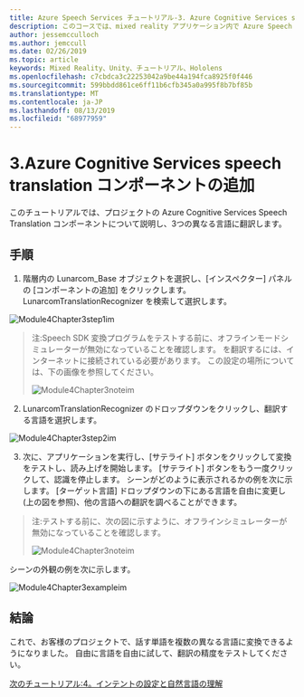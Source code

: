 ```yaml
---
title: Azure Speech Services チュートリアル-3. Azure Cognitive Services speech translation コンポーネントの追加
description: このコースでは、mixed reality アプリケーション内で Azure Speech SDK を実装する方法について説明します。
author: jessemcculloch
ms.author: jemccull
ms.date: 02/26/2019
ms.topic: article
keywords: Mixed Reality、Unity、チュートリアル、Hololens
ms.openlocfilehash: c7cbdca3c22253042a9be44a194fca8925f0f446
ms.sourcegitcommit: 599bbdd861ce6ff11b6cfb345a0a995f8b7bf85b
ms.translationtype: MT
ms.contentlocale: ja-JP
ms.lasthandoff: 08/13/2019
ms.locfileid: "68977959"
---
```

# <a name="3-adding-the-azure-cognitive-services-speech-translation-component"></a>3.Azure Cognitive Services speech translation コンポーネントの追加

このチュートリアルでは、プロジェクトの Azure Cognitive Services Speech Translation コンポーネントについて説明し、3つの異なる言語に翻訳します。 

## <a name="instructions"></a>手順

1. 階層内の Lunarcom_Base オブジェクトを選択し、[インスペクター] パネルの [コンポーネントの追加] をクリックします。 LunarcomTranslationRecognizer を検索して選択します。

![Module4Chapter3step1im](images/module4chapter3step1im.PNG)

> 注:Speech SDK 変換プログラムをテストする前に、オフラインモードシミュレーターが無効になっていることを確認します。 を翻訳するには、インターネットに接続されている必要があります。 この設定の場所については、下の画像を参照してください。 
>
> ![Module4Chapter3noteim](images/module4chapter3noteim.PNG)

2. LunarcomTranslationRecognizer のドロップダウンをクリックし、翻訳する言語を選択します。

![Module4Chapter3step2im](images/module4chapter3step2im.PNG)

3. 次に、アプリケーションを実行し、[サテライト] ボタンをクリックして変換をテストし、読み上げを開始します。 [サテライト] ボタンをもう一度クリックして、認識を停止します。 シーンがどのように表示されるかの例を次に示します。 [ターゲット言語] ドロップダウンの下にある言語を自由に変更し (上の図を参照)、他の言語への翻訳を調べることができます。

> 注:テストする前に、次の図に示すように、オフラインシミュレーターが無効になっていることを確認します。
>
> ![Module4Chapter3noteim](images/module4chapter3noteim.PNG)

シーンの外観の例を次に示します。

![Module4Chapter3exampleim](images/module4chapter3exampleim.PNG)

## <a name="congratulations"></a>結論

これで、お客様のプロジェクトで、話す単語を複数の異なる言語に変換できるようになりました。 自由に言語を自由に試して、翻訳の精度をテストしてください。 

[次のチュートリアル:4。インテントの設定と自然言語の理解](mrlearning-speechSDK-ch4.md)

